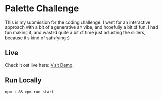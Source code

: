 # Palette Challenge

This is my submission for the coding challenge. I went for an interactive approach with a bit of a generative art vibe, and hopefully a bit of fun. I had fun making it, and wasted quite a bit of time just adjusting the sliders, because it's kind of satisfying :)  

## Live
Check it out live here: [Visit Demo](https://jpmc3630.github.io/palette-challenge).

## Run Locally
```
npm i && npm run start
```

